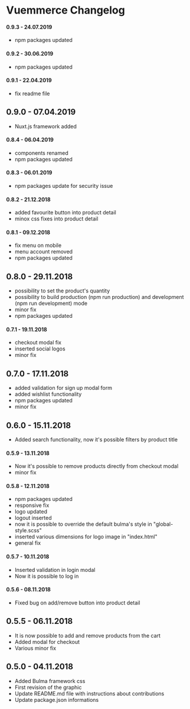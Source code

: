 # Vuemmerce Changelog

#### 0.9.3 - 24.07.2019
* npm packages updated

#### 0.9.2 - 30.06.2019
* npm packages updated

#### 0.9.1 - 22.04.2019
* fix readme file

## 0.9.0 - 07.04.2019
* Nuxt.js framework added

#### 0.8.4 - 06.04.2019
* components renamed
* npm packages updated

#### 0.8.3 - 06.01.2019
* npm packages update for security issue

#### 0.8.2 - 21.12.2018

* added favourite button into product detail
* minox css fixes into product detail

#### 0.8.1 - 09.12.2018

* fix menu on mobile
* menu account removed
* npm packages updated

## 0.8.0 - 29.11.2018

* possibility to set the product's quantity
* possibility to build production (npm run production) and development (npm run development) mode
* minor fix
* npm packages updated

#### 0.7.1 - 19.11.2018

* checkout modal fix
* inserted social logos
* minor fix

## 0.7.0 - 17.11.2018

* added validation for sign up modal form
* added wishlist functionality
* npm packages updated
* minor fix

## 0.6.0 - 15.11.2018

* Added search functionality, now it's possible filters by product title

#### 0.5.9 - 13.11.2018

* Now it's possible to remove products directly from checkout modal
* minor fix

#### 0.5.8 - 12.11.2018

* npm packages updated
* responsive fix
* logo updated
* logout inserted
* now it is possible to override the default bulma's style in "global-style.scss"
* inserted various dimensions for logo image in "index.html"
* general fix

#### 0.5.7 - 10.11.2018

* Inserted validation in login modal
* Now it is possible to log in

#### 0.5.6 - 08.11.2018

* Fixed bug on add/remove button into product detail

## 0.5.5 - 06.11.2018

* It is now possible to add and remove products from the cart
* Added modal for checkout
* Various minor fix

## 0.5.0 - 04.11.2018

* Added Bulma framework css
* First revision of the graphic
* Update README.md file with instructions about contributions
* Update package.json informations
